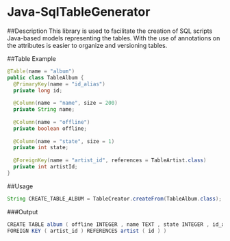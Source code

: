 # Java-SqlTableGenerator
##Description
This library is used to facilitate the creation of SQL scripts Java-based models representing the tables. With the use of annotations on the attributes is easier to organize and versioning tables.

##Table Example

  ```java
  @Table(name = "album")
  public class TableAlbum {
    @PrimaryKey(name = "id_alias")
    private long id;
    
    @Column(name = "name", size = 200)
    private String name;
    
    @Column(name = "offline")
    private boolean offline;
    
    @Column(name = "state", size = 1)
    private int state;
    
    @ForeignKey(name = "artist_id", references = TableArtist.class)
    private int artistId;
  }
  ```
  
##Usage  

 ```java
 String CREATE_TABLE_ALBUM = TableCreator.createFrom(TableAlbum.class);
 ```
###Output

```java
CREATE TABLE album ( offline INTEGER , name TEXT , state INTEGER , id_alias INTEGER PRIMARY KEY ,
FOREIGN KEY ( artist_id ) REFERENCES artist ( id ) )
```

 
 
 
